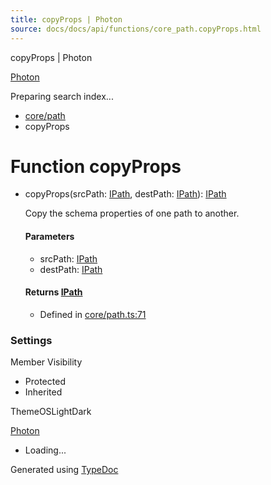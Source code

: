 ```yaml
---
title: copyProps | Photon
source: docs/docs/api/functions/core_path.copyProps.html
---
```


copyProps | Photon

[Photon](../index.html)




Preparing search index...

* [core/path](../modules/core_path.html)
* copyProps

# Function copyProps

* copyProps(srcPath: [IPath](../interfaces/core_schema.IPath.html), destPath: [IPath](../interfaces/core_schema.IPath.html)): [IPath](../interfaces/core_schema.IPath.html)

  Copy the schema properties of one path to another.

  #### Parameters

  + srcPath: [IPath](../interfaces/core_schema.IPath.html)
  + destPath: [IPath](../interfaces/core_schema.IPath.html)

  #### Returns [IPath](../interfaces/core_schema.IPath.html)

  + Defined in [core/path.ts:71](https://github.com/mwhite454/photon/blob/main/packages/photon/src/core/path.ts#L71)

### Settings

Member Visibility

* Protected
* Inherited

ThemeOSLightDark

[Photon](../index.html)

* Loading...

Generated using [TypeDoc](https://typedoc.org/)
